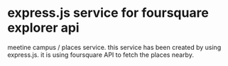# express.js service for foursquare explorer api 

meetine campus / places service. this service has been created by using express.js. it is using foursquare API to fetch the places nearby.